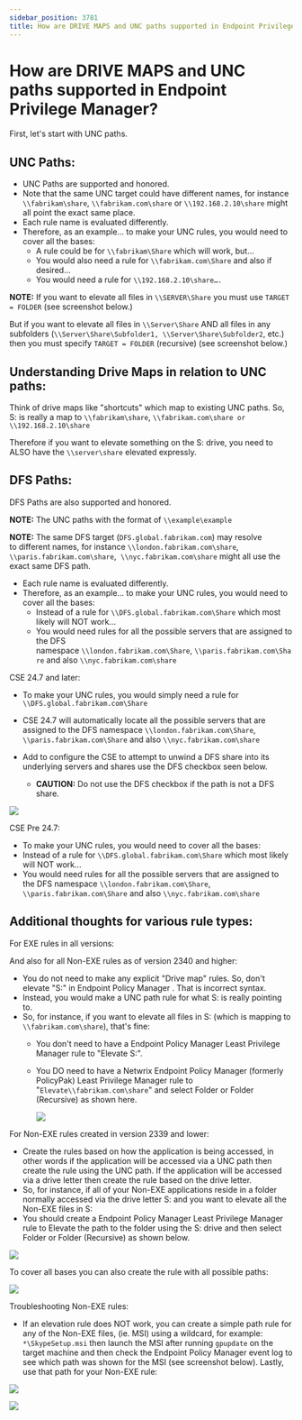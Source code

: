 ```yaml
---
sidebar_position: 3781
title: How are DRIVE MAPS and UNC paths supported in Endpoint Privilege Manager?
---
```


# How are DRIVE MAPS and UNC paths supported in Endpoint Privilege Manager?

First, let's start with UNC paths.

## UNC Paths:

* UNC Paths are supported and honored.
* Note that the same UNC target could have different names, for instance `\\fabrikam\share`, `\\fabrikam.com\share` or `\\192.168.2.10\share` might all point the exact same place.
* Each rule name is evaluated differently.
* Therefore, as an example… to make your UNC rules, you would need to cover all the bases:
  * A rule could be for `\\fabrikam\Share` which will work, but…
  * You would also need a rule for `\\fabrikam.com\Share` and also if desired…
  * You would need a rule for `\\192.168.2.10\share….`

**NOTE:** If you want to elevate all files in `\\SERVER\Share` you must use `TARGET = FOLDER` (see screenshot below.)

But if you want to elevate all files in `\\Server\Share` AND all files in any subfolders (`\\Server\Share\Subfolder1, \\Server\Share\Subfolder2`, etc.) then you must specify `TARGET = FOLDER` (recursive) (see screenshot below.)

## Understanding Drive Maps in relation to UNC paths:

Think of drive maps like "shortcuts" which map to existing UNC paths. So, S: is really a map to `\\fabrikam\share`, `\\fabrikam.com\share or \\192.168.2.10\share`

Therefore if you want to elevate something on the S: drive, you need to ALSO have the `\\server\share` elevated expressly.

## DFS Paths:

DFS Paths are also supported and honored.

**NOTE:** The UNC paths with the format of `\\example\example`

**NOTE:** The same DFS target (`DFS.global.fabrikam.com`) may resolve to different names, for instance `\\london.fabrikam.com\share`, `\\paris.fabrikam.com\share`,  `\\nyc.fabrikam.com\share` might all use the exact same DFS path.

* Each rule name is evaluated differently.
* Therefore, as an example… to make your UNC rules, you would need to cover all the bases:
  * Instead of a rule for `\\DFS.global.fabrikam.com\Share` which most likely will NOT work...
  * You would need rules for all the possible servers that are assigned to the DFS namespace `\\london.fabrikam.com\Share`, `\\paris.fabrikam.com\Share` and also `\\nyc.fabrikam.com\share`

CSE 24.7 and later:

* To make your UNC rules, you would simply need a rule for `\\DFS.global.fabrikam.com\Share`
* CSE 24.7 will automatically locate all the possible servers that are assigned to the DFS namespace `\\london.fabrikam.com\Share`, `\\paris.fabrikam.com\Share` and also `\\nyc.fabrikam.com\share`
* Add to configure the CSE to attempt to unwind a DFS share into its underlying servers and shares use the DFS checkbox seen below.

  * **CAUTION:** Do not use the DFS checkbox if the path is not a DFS share.

![](../../../../../../static/images/PolicyPak/Content/Resources/Images/Troubleshooting/LeastPrivilege/PathConditionDFS.png)

CSE Pre 24.7:

* To make your UNC rules, you would need to cover all the bases:
* Instead of a rule for `\\DFS.global.fabrikam.com\Share` which most likely will NOT work...
* You would need rules for all the possible servers that are assigned to the DFS namespace `\\london.fabrikam.com\Share`, `\\paris.fabrikam.com\Share` and also `\\nyc.fabrikam.com\share`

## Additional thoughts for various rule types:

For EXE rules in all versions:

And also for all Non-EXE rules as of version 2340 and higher:

* You do not need to make any explicit "Drive map" rules. So, don't elevate "S:" in Endpoint Policy Manager . That is incorrect syntax.
* Instead, you would make a UNC path rule for what S: is really pointing to.
* So, for instance, if you want to elevate all files in S: (which is mapping to `\\fabrikam.com\share`), that's fine:
  * You don't need to have a Endpoint Policy Manager Least Privilege Manager rule to "Elevate S:".
  * You DO need to have a Netwrix Endpoint Policy Manager (formerly PolicyPak) Least Privilege Manager rule to "`Elevate\\fabrikam.com\share`" and select Folder or Folder (Recursive) as shown here.

    ![](../../../../../../static/images/PolicyPak/Content/Resources/Images/Troubleshooting/LeastPrivilege/502_1_image-20200121124504-1.jpeg)

For Non-EXE rules created in version 2339 and lower:

* Create the rules based on how the application is being accessed, in other words if the application will be accessed via a UNC path then create the rule using the UNC path. If the application will be accessed via a drive letter then create the rule based on the drive letter.
* So, for instance, if all of your Non-EXE applications reside in a folder normally accessed via the drive letter S: and you want to elevate all the Non-EXE files in S:
* You should create a Endpoint Policy Manager Least Privilege Manager rule to Elevate the path to the folder using the S: drive and then select Folder or Folder (Recursive) as shown below.

![](../../../../../../static/images/PolicyPak/Content/Resources/Images/Troubleshooting/LeastPrivilege/502_3_image.png)

To cover all bases you can also create the rule with all possible paths:

![](../../../../../../static/images/PolicyPak/Content/Resources/Images/Troubleshooting/LeastPrivilege/502_4_image.png)

Troubleshooting Non-EXE rules:

* If an elevation rule does NOT work, you can create a simple path rule for any of the Non-EXE files, (ie. MSI) using a wildcard, for example: `*\SkypeSetup.msi` then launch the MSI after running `gpupdate` on the target machine and then check the Endpoint Policy Manager event log to see which path was shown for the MSI (see screenshot below). Lastly, use that path for your Non-EXE rule:

![](../../../../../../static/images/PolicyPak/Content/Resources/Images/Troubleshooting/LeastPrivilege/502_5_image-20200121124504-4.png)

![](../../../../../../static/images/PolicyPak/Content/Resources/Images/Troubleshooting/LeastPrivilege/502_7_image-20200121124504-5.png)